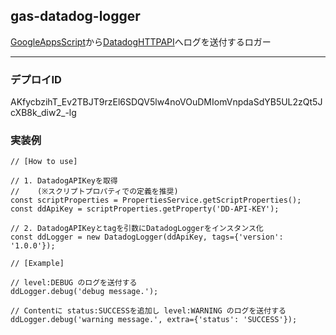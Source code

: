 ## gas-datadog-logger

[GoogleAppsScript](https://script.google.com/home)から[DatadogHTTPAPI](https://docs.datadoghq.com/ja/api/latest/logs/)へログを送付するロガー

---

### デプロイID

AKfycbzihT_Ev2TBJT9rzEl6SDQV5lw4noVOuDMIomVnpdaSdYB5UL2zQt5JcXB8k_diw2_-lg

### 実装例

```
// [How to use]

// 1. DatadogAPIKeyを取得
//    (※スクリプトプロパティでの定義を推奨)
const scriptProperties = PropertiesService.getScriptProperties();
const ddApiKey = scriptProperties.getProperty('DD-API-KEY');

// 2. DatadogAPIKeyとtagを引数にDatadogLoggerをインスタンス化
const ddLogger = new DatadogLogger(ddApiKey, tags={'version': '1.0.0'});

// [Example]

// level:DEBUG のログを送付する
ddLogger.debug('debug message.');

// Contentに status:SUCCESSを追加し level:WARNING のログを送付する
ddLogger.debug('warning message.', extra={'status': 'SUCCESS'});
```
